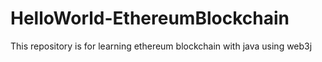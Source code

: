 # HelloWorld-EthereumBlockchain
This repository is for learning ethereum blockchain with java using web3j
